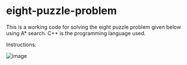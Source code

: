 # eight-puzzle-problem

This is a working code for solving the eight puzzle problem given below using A* search. C++ is the programming language used.

Instructions:

![image](https://user-images.githubusercontent.com/69174836/151368349-fbb1877d-a3df-4ef9-8cb7-c7df3f3fc732.png)

